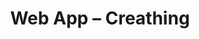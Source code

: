---
title: "Web App &ndash; Creathing"
slug : creathing
description: "Een <strong>elektronisch stemsysteem</strong> waarmee mensen kunnen stemmen op bepaaldeverkiezingen of referendums. Aan de hand van een unieke, geanomiseerde code en een wachtwoord kunnen de kiezers, en enkel de kiezers hun eigen keuze opnieuw zien. Een kandidaat kan zich verkiesbaar stellen voor een verkiezing zolang de verkiezing niet gestart is. Het is ook mogelijk om een vraag voor een referendum in te dienen. Na afloop van de verkiezingen of referendums moeten de resultaten zichtbaar zijn.<br><br>
Naast de <strong>mobile web app</strong> moet er ook een <strong>backoffice</strong> gekoppeld worden waarbij de beheerder de referendums en verkiezing kan beheren en zowel vragen als kandidaten weigeren of accepteren.<br><br>
Gemaakt met PHP 7.1 en MySQL 5.7, Laravel 5.4, Vue.js 2.3 en D3.js"
type: intern
members:
    - name : Tine Vancoillie
      major: Multimediaproductie
      minor: New Media Development
      academic-year: 2de jaar
thumbnail:
    url: thumb_400x800.jpg
    alt: ""
    height: 2
    width: 1
    text-color: "84839a"
    background-color: "84839a"
media:
    - url : backoffice.jpg
      type: image
      text: Dashboard van de backoffice.
    - url : backoffice2.jpg
      type: image
      text: Nieuwe kandidaat ingeven.
    - url : database.png
      type: image
      text: Databaseschema.
created: 15/06/2017
order: 13
---